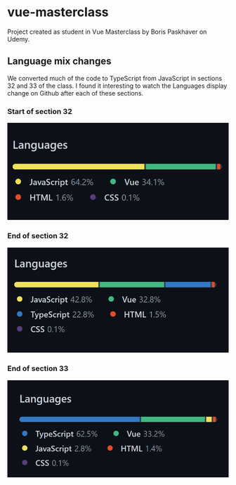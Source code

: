 # vue-masterclass

Project created as student in Vue Masterclass by Boris Paskhaver on Udemy.

## Language mix changes

We converted much of the code to TypeScript from JavaScript in sections 32 and 33 of the class. I found it interesting to watch the Languages display change on Github after each of these sections.

### Start of section 32

![JavaScript 64.2% Vue 34.1% HTML 1.6% CSS 0.1%](https://github.com/kristen-schulte/vue-masterclass/blob/main/process/Screenshot%202022-07-31%20131007.png?raw=true)

### End of section 32

![JavaScript 42.8% Vue 32.8% TypeScript 22.8% HTML 1.5% CSS 0.1%](https://github.com/kristen-schulte/vue-masterclass/blob/main/process/Screenshot%202022-07-31%20131124.png?raw=true)

### End of section 33

![TypeScript 62.5% Vue 33.2% JavaScript 2.8% HTML 1.4% CSS 0.1%](https://github.com/kristen-schulte/vue-masterclass/blob/main/process/Screenshot%202022-07-31%20154258.png?raw=true)
